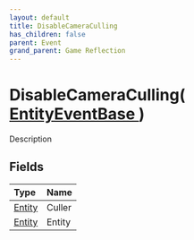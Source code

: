 ```yaml
---
layout: default
title: DisableCameraCulling
has_children: false
parent: Event
grand_parent: Game Reflection
---
```

# DisableCameraCulling( [ EntityEventBase ](/riftbreaker-wiki/docs/game-reflection/events/entity_event_base/) )
Description 

## Fields

| Type | Name |
|:----------|:--------------|
| [Entity](/riftbreaker-wiki/docs/game-reflection/classes/entity/) | Culler |
| [Entity](/riftbreaker-wiki/docs/game-reflection/classes/entity/) | Entity |

